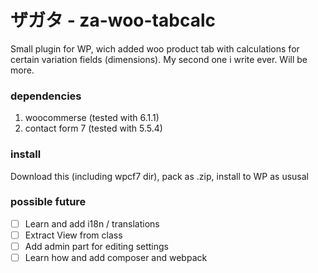 # ザガタ - za-woo-tabcalc
Small plugin for WP, wich added woo product tab with calculations for certain variation fields (dimensions).
My second one i write ever. Will be more. 

### dependencies
1. woocommerse (tested with 6.1.1)
2. contact form 7 (tested with 5.5.4)

### install
Download this (including wpcf7 dir), pack as .zip, install to WP as ususal

### possible future
- [ ] Learn and add i18n / translations
- [ ] Extract View from class
- [ ] Add admin part for editing settings
- [ ] Learn how and add composer and webpack
